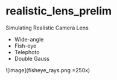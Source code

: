 realistic_lens_prelim
=====================

Simulating Realistic Camera Lens
* Wide-angle
* Fish-eye
* Telephoto
* Double Gauss

![image](fisheye_rays.png =250x)

